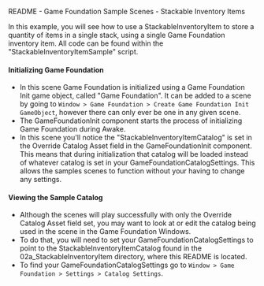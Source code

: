 README - Game Foundation Sample Scenes - Stackable Inventory Items

In this example, you will see how to use a StackableInventoryItem to store a quantity of items in a single stack, using a single Game Foundation inventory item.
All code can be found within the "StackableInventoryItemSample" script.

#### Initializing Game Foundation
* In this scene Game Foundation is initialized using a Game Foundation Init game object, called "Game Foundation".
  It can be added to a scene by going to `Window > Game Foundation > Create Game Foundation Init GameObject`, however there can only ever be one in any given scene.
* The GameFoundationInit component starts the process of initializing Game Foundation during Awake.
* In this scene you'll notice the "StackableInventoryItemCatalog" is set in the Override Catalog Asset field in the GameFoundationInit component.
  This means that during initialization that catalog will be loaded instead of whatever catalog is set in your GameFoundationCatalogSettings. 
  This allows the samples scenes to function without your having to change any settings.

#### Viewing the Sample Catalog
* Although the scenes will play successfully with only the Override Catalog Asset field set, you may want to look at or edit the catalog being used in the scene in the Game Foundation Windows.
* To do that, you will need to set your GameFoundationCatalogSettings to point to the StackableInventoryItemCatalog found in the 02a_StackableInventoryItem directory, where this README is located.
* To find your GameFoundationCatalogSettings go to `Window > Game Foundation > Settings > Catalog Settings`.
